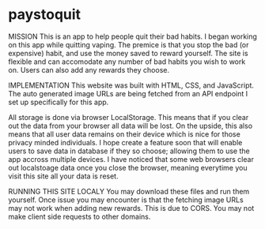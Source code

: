# paystoquit

MISSION
This is an app to help people quit their bad habits. I began working on this app while quitting vaping. The premice is that you stop the bad (or expensive) habit, and use the money saved to reward yourself. The site is flexible and can accomodate any number of bad habits you wish to work on. Users can also add any rewards they choose. 

IMPLEMENTATION
This website was built with HTML, CSS, and JavaScript. The auto generated image URLs are being fetched from an API endpoint I set up specifically for this app. 

All storage is done via browser LocalStorage. This means that if you clear out the data from your browser all data will be lost. On the upside, this also means that all user data remains on their device which is nice for those privacy minded individuals. I hope create a feature soon that will enable users to save data in database if they so choose; allowing them to use the app accross multiple devices. I have noticed that some web browsers clear out localstoage data once you close the browser, meaning everytime you visit this site all your data is reset.

RUNNING THIS SITE LOCALY
You may download these files and run them yourself. Once issue you may encounter is that the fetching image URLs may not work when adding new rewards. This is due to CORS. You may not make client side requests to other domains. 
